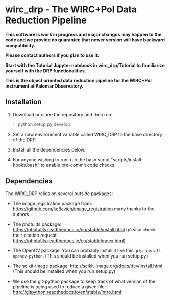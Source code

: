 # wirc_drp - The WIRC+Pol Data Reduction Pipeline

**This software is work in progress and major changes may happen to the code and we provide no guarantee 
that newer version will have backward compatibility.**

**Please contact authors if you plan to use it.** 

**Start with the Tutorial Jupyter notebook in wirc_drp/Tutorial to familiarize yourself with the DRP functionalities.** 

**This is the object oriented data reduction pipeline for the WIRC+Pol instrument at Palomar Observatory.**

## Installation

1) Download or clone the repository and then run:
> python setup.py develop

2) Set a new environment variable called WIRC_DRP to the base directory of the DRP. 

3) Install all the dependencies below. 

4) For anyone wishing to run: run the bash script "scripts/install-hooks.bash" to enable pre-commit code checks. 

## Dependencies

The WIRC_DRP relies on several outside packages:
- The image registration package from:
<https://github.com/keflavich/image_registration>
many thanks to the authors.
- The photuilts package: 
https://photutils.readthedocs.io/en/stable/install.html
(please check their citation request: https://photutils.readthedocs.io/en/stable/index.html)

- The OpenCV package. You can probably install it like this: ```pip install opencv-python```. (This should be installed when you run setup.py)

- The scikit-image package: http://scikit-image.org/docs/dev/install.html (This should be installed when you run setup.py)

- We use the git-python package to keep track of what version of the pipeline is being used to reduce a given file: http://gitpython.readthedocs.io/en/stable/intro.html
